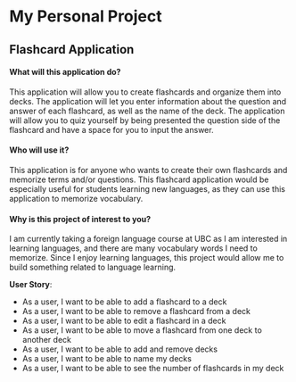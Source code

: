 # My Personal Project

## Flashcard Application

#### **What will this application do?**
This application will allow you to create flashcards and 
organize them into decks. The application will let you 
enter information about the question and answer of each
flashcard, as well as the name of the deck. The application
will allow you to quiz yourself by being presented the 
question side of the flashcard and have a space for 
you to input the answer.

#### **Who will use it?**
This application is for anyone who wants to create their
own flashcards and memorize terms and/or questions. 
This flashcard application would be especially useful
for students learning new languages, as they can use this
application to memorize vocabulary.

#### **Why is this project of interest to you?**
I am currently taking a foreign language course at UBC
as I am interested in learning languages, and there are
many vocabulary words I need to memorize. Since I enjoy
learning languages, this project would allow me to build
something related to language learning.

**User Story**:
- As a user, I want to be able to add a flashcard to a deck
- As a user, I want to be able to remove a flashcard from a deck
- As a user, I want to be able to edit a flashcard in a deck
- As a user, I want to be able to move a flashcard from one deck to another deck
- As a user, I want to be able to add and remove decks
- As a user, I want to be able to name my decks
- As a user, I want to be able to see the number of flashcards in my deck